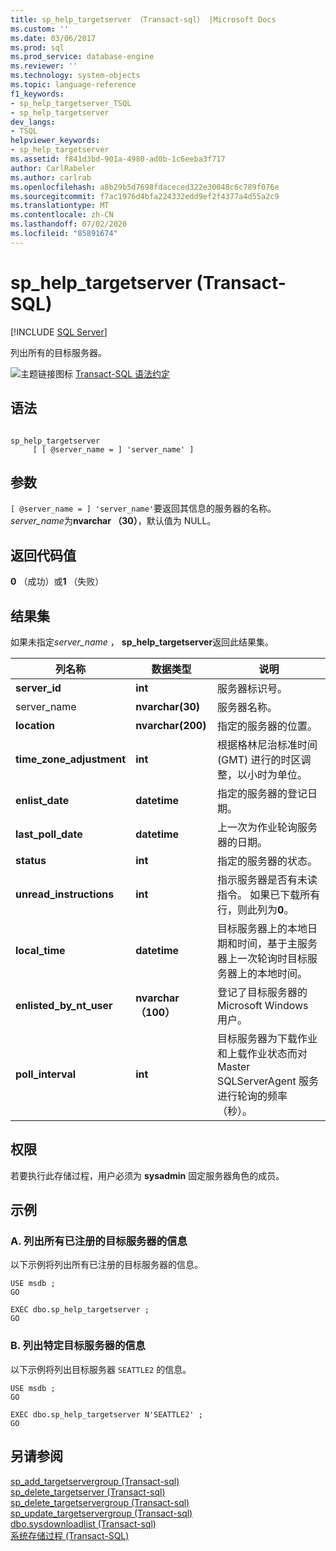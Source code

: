 ```yaml
---
title: sp_help_targetserver （Transact-sql） |Microsoft Docs
ms.custom: ''
ms.date: 03/06/2017
ms.prod: sql
ms.prod_service: database-engine
ms.reviewer: ''
ms.technology: system-objects
ms.topic: language-reference
f1_keywords:
- sp_help_targetserver_TSQL
- sp_help_targetserver
dev_langs:
- TSQL
helpviewer_keywords:
- sp_help_targetserver
ms.assetid: f841d3bd-901a-4980-ad0b-1c6eeba3f717
author: CarlRabeler
ms.author: carlrab
ms.openlocfilehash: a8b29b5d7698fdaceced322e30048c6c789f076e
ms.sourcegitcommit: f7ac1976d4bfa224332edd9ef2f4377a4d55a2c9
ms.translationtype: MT
ms.contentlocale: zh-CN
ms.lasthandoff: 07/02/2020
ms.locfileid: "85891674"
---
```

# <a name="sp_help_targetserver-transact-sql"></a>sp_help_targetserver (Transact-SQL)
[!INCLUDE [SQL Server](../../includes/applies-to-version/sqlserver.md)]

  列出所有的目标服务器。  
  
 ![主题链接图标](../../database-engine/configure-windows/media/topic-link.gif "“主题链接”图标") [Transact-SQL 语法约定](../../t-sql/language-elements/transact-sql-syntax-conventions-transact-sql.md)  
  
## <a name="syntax"></a>语法  
  
```  
  
sp_help_targetserver   
     [ [ @server_name = ] 'server_name' ]  
```  
  
## <a name="arguments"></a>参数  
`[ @server_name = ] 'server_name'`要返回其信息的服务器的名称。 *server_name*为**nvarchar （30）**，默认值为 NULL。  
  
## <a name="return-code-values"></a>返回代码值  
 **0** （成功）或**1** （失败）  
  
## <a name="result-sets"></a>结果集  
 如果未指定*server_name* ， **sp_help_targetserver**返回此结果集。  
  
|列名称|数据类型|说明|  
|-----------------|---------------|-----------------|  
|**server_id**|**int**|服务器标识号。|  
|server_name|**nvarchar(30)**|服务器名称。|  
|**location**|**nvarchar(200)**|指定的服务器的位置。|  
|**time_zone_adjustment**|**int**|根据格林尼治标准时间 (GMT) 进行的时区调整，以小时为单位。|  
|**enlist_date**|**datetime**|指定的服务器的登记日期。|  
|**last_poll_date**|**datetime**|上一次为作业轮询服务器的日期。|  
|**status**|**int**|指定的服务器的状态。|  
|**unread_instructions**|**int**|指示服务器是否有未读指令。 如果已下载所有行，则此列为**0**。|  
|**local_time**|**datetime**|目标服务器上的本地日期和时间，基于主服务器上一次轮询时目标服务器上的本地时间。|  
|**enlisted_by_nt_user**|**nvarchar （100）**|登记了目标服务器的 Microsoft Windows 用户。|  
|**poll_interval**|**int**|目标服务器为下载作业和上载作业状态而对 Master SQLServerAgent 服务进行轮询的频率（秒）。|  
  
## <a name="permissions"></a>权限  
 若要执行此存储过程，用户必须为 **sysadmin** 固定服务器角色的成员。  
  
## <a name="examples"></a>示例  
  
### <a name="a-listing-information-for-all-registered-target-servers"></a>A. 列出所有已注册的目标服务器的信息  
 以下示例将列出所有已注册的目标服务器的信息。  
  
```  
USE msdb ;  
GO  
  
EXEC dbo.sp_help_targetserver ;  
GO  
```  
  
### <a name="b-listing-information-for-a-specific-target-server"></a>B. 列出特定目标服务器的信息  
 以下示例将列出目标服务器 `SEATTLE2` 的信息。  
  
```  
USE msdb ;  
GO  
  
EXEC dbo.sp_help_targetserver N'SEATTLE2' ;  
GO  
```  
  
## <a name="see-also"></a>另请参阅  
 [sp_add_targetservergroup &#40;Transact-sql&#41;](../../relational-databases/system-stored-procedures/sp-add-targetservergroup-transact-sql.md)   
 [sp_delete_targetserver &#40;Transact-sql&#41;](../../relational-databases/system-stored-procedures/sp-delete-targetserver-transact-sql.md)   
 [sp_delete_targetservergroup &#40;Transact-sql&#41;](../../relational-databases/system-stored-procedures/sp-delete-targetservergroup-transact-sql.md)   
 [sp_update_targetservergroup &#40;Transact-sql&#41;](../../relational-databases/system-stored-procedures/sp-update-targetservergroup-transact-sql.md)   
 [dbo.sysdownloadlist &#40;Transact-sql&#41;](../../relational-databases/system-tables/dbo-sysdownloadlist-transact-sql.md)   
 [系统存储过程 (Transact-SQL)](../../relational-databases/system-stored-procedures/system-stored-procedures-transact-sql.md)  
  
  
